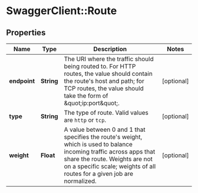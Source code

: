 # SwaggerClient::Route

## Properties
Name | Type | Description | Notes
------------ | ------------- | ------------- | -------------
**endpoint** | **String** | The URI where the traffic should being routed to. For HTTP routes, the value should contain the route&#39;s host and path; for TCP routes, the value should take the form of \&quot;ip:port\&quot;. | [optional] 
**type** | **String** | The type of route. Valid values are `http` or `tcp`.  | [optional] 
**weight** | **Float** |  A value between 0 and 1 that specifies the route&#39;s weight, which is used to balance incoming traffic across apps that share the route. Weights are not on a specific scale; weights of all routes for a given job are normalized. | [optional] 


